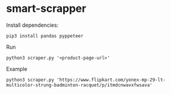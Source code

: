 # smart-scrapper

Install dependencies:
```
pip3 install pandas pyppeteer
```

Run
```
python3 scraper.py '<product-page-url>'
```

Example
```
python3 scraper.py 'https://www.flipkart.com/yonex-mp-29-lt-multicolor-strung-badminton-racquet/p/itmdcnwavxfwsava'
```
